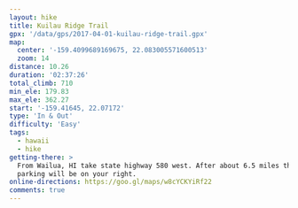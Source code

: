 ```yaml
---
layout: hike
title: Kuilau Ridge Trail
gpx: '/data/gps/2017-04-01-kuilau-ridge-trail.gpx'
map:
  center: '-159.4099689169675, 22.083005571600513'
  zoom: 14
distance: 10.26
duration: '02:37:26'
total_climb: 710
min_ele: 179.83
max_ele: 362.27
start: '-159.41645, 22.07172'
type: 'In & Out'
difficulty: 'Easy'
tags:
  - hawaii
  - hike
getting-there: >
  From Wailua, HI take state highway 580 west. After about 6.5 miles the trailhead
  parking will be on your right.
online-directions: https://goo.gl/maps/w8cYCKYiRf22
comments: true
---
```

